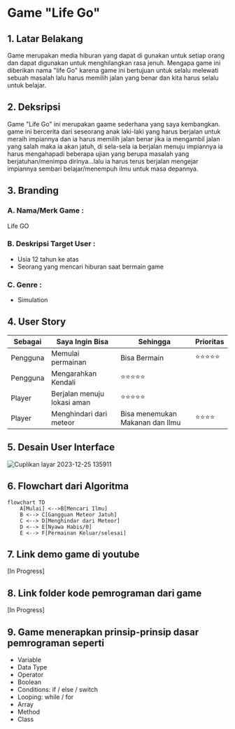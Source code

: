 # Game "Life Go"
## 1. Latar Belakang
  <p> Game merupakan media hiburan yang dapat di gunakan untuk setiap orang dan dapat digunakan untuk menghilangkan rasa jenuh. Mengapa game ini diberikan nama "life Go" karena game ini bertujuan untuk selalu melewati sebuah masalah lalu harus memilih jalan yang benar dan kita harus selalu untuk belajar. </p>
 
## 2. Deksripsi
  Game "Life Go" ini merupakan gaame sederhana yang saya kembangkan. game  ini bercerita dari seseorang anak laki-laki yang harus berjalan untuk meraih impiannya dan ia harus memilih jalan benar jika ia mengambil jalan yang salah maka ia akan jatuh, di sela-sela ia berjalan menuju impiannya ia harus mengahapadi beberapa ujian yang berupa masalah yang berjatuhan/menimpa dirinya...lalu ia harus terus berjalan mengejar impiannya sembari belajar/menempuh ilmu untuk masa depannya. 
## 3. Branding
### A. Nama/Merk Game :
Life GO
### B. Deskripsi Target User :
- Usia 12 tahun ke atas
- Seorang yang mencari hiburan saat bermain game
### C. Genre :
- Simulation
## 4. User Story

Sebagai | Saya Ingin Bisa | Sehingga | Prioritas
---|---|---|---
Pengguna | Memulai permainan | Bisa Bermain | ⭐⭐⭐⭐⭐
Pengguna | Mengarahkan Kendali| ⭐⭐⭐⭐⭐
Player | Berjalan menuju lokasi aman | ⭐⭐⭐⭐⭐
Player | Menghindari dari meteor | Bisa menemukan Makanan dan Ilmu | ⭐⭐⭐⭐

## 5. Desain User Interface

![Cuplikan layar 2023-12-25 135911](https://github.com/rakaalpiansyah/Project-Game/assets/144642330/0389b89e-417d-4537-806e-57483b024b83)

## 6. Flowchart dari Algoritma

```
flowchart TD
    A[Mulai] <-->B[Mencari Ilmu]
    B <--> C[Gangguan Meteor Jatuh]
    C <--> D[Menghindar dari Meteor]
    D <--> E[Nyawa Habis/0]
    E <--> F[Permainan Keluar/selesai]
```

## 7. Link demo game di youtube

[In Progress]

## 8. Link folder kode pemrograman dari game

[In Progress]

## 9. Game menerapkan prinsip-prinsip dasar pemrograman seperti

   - Variable
   - Data Type
   - Operator
   - Boolean
   - Conditions: if / else / switch
   - Looping: while / for
   - Array
   - Method
   - Class



